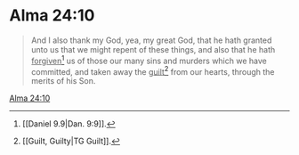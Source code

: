 # Alma 24:10

> And I also thank my God, yea, my great God, that he hath granted unto us that we might repent of these things, and also that he hath <u>forgiven</u>[^a] us of those our many sins and murders which we have committed, and taken away the <u>guilt</u>[^b] from our hearts, through the merits of his Son.

[Alma 24:10](https://www.churchofjesuschrist.org/study/scriptures/bofm/alma/24?lang=eng&id=p10#p10)


[^a]: [[Daniel 9.9|Dan. 9:9]].  
[^b]: [[Guilt, Guilty|TG Guilt]].  
